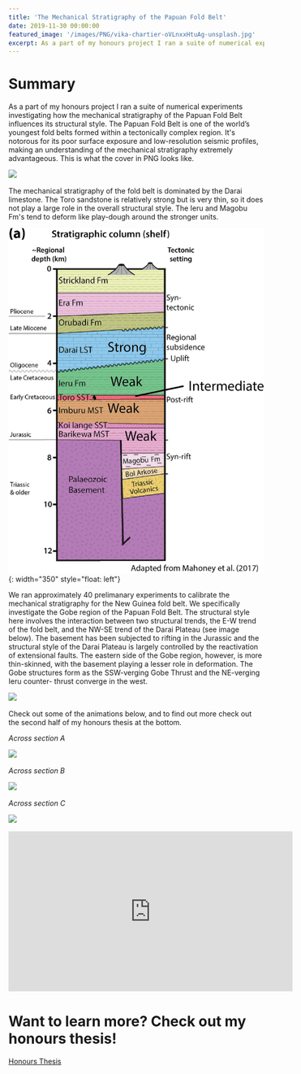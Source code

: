 ```yaml
---
title: 'The Mechanical Stratigraphy of the Papuan Fold Belt'
date: 2019-11-30 00:00:00
featured_image: '/images/PNG/vika-chartier-oVLnxxHtuAg-unsplash.jpg'
excerpt: As a part of my honours project I ran a suite of numerical experiments investigating how the mechanical stratigraphy of the Papuan Fold Belt influences its structural style.
---
```



# Summary 

As a part of my honours project I ran a suite of numerical experiments investigating how the mechanical stratigraphy of the Papuan Fold Belt influences its structural style. The Papuan Fold Belt is one of the world’s youngest fold belts formed within a tectonically complex region. It's notorous for its poor surface exposure and low-resolution seismic profiles, making an understanding of the mechanical stratigraphy extremely advantageous. This is what the cover in PNG looks like.

![](/images/PNG/vika-chartier-wide.jpg)

The mechanical stratigraphy of the fold belt is dominated by the Darai limestone. The Toro sandstone is relatively strong but is very thin, so it does not play a large role in the overall structural style. The Ieru and Magobu Fm's tend to deform like play-dough around the stronger units.

![](/images/PNG/PNG_Column.png){: width="350" style="float: left"}

We ran approximately 40 prelimanary experiments to calibrate the mechanical stratigraphy for the New Guinea fold belt. We specifically investigate the Gobe region of the Papuan Fold Belt. The structural style here involves the interaction between two structural trends, the E-W trend of the fold belt, and the NW-SE trend of the Darai Plateau (see image below). The basement has been subjected to rifting in the Jurassic and the structural style of the Darai Plateau is largely controlled by the reactivation of extensional faults. The eastern side of the Gobe region, however, is more thin-skinned, with the basement playing a lesser role in deformation. The Gobe structures form as the SSW-verging Gobe Thrust and the NE-verging Ieru counter- thrust converge in the west.

![](/images/PNG/Trends.png)


Check out some of the animations below, and to find out more check out the second half of my honours thesis at the bottom. 

*Across section A* 

![](/images/PNG/ftb_645.gif)  

*Across section B*

![](/images/PNG/ftb_707.gif)

*Across section C*

![](/images/PNG/ftb_801.gif)

<iframe width="560" height="315" src="https://www.youtube.com/embed/ca8T66kPxKI" title="YouTube video player" frameborder="0" allow="accelerometer; autoplay; clipboard-write; encrypted-media; gyroscope; picture-in-picture" allowfullscreen></iframe>

# Want to learn more? Check out my honours thesis!

<a href="https://drive.google.com/file/d/1vauJFazu9KtZrrvuZ4n-Guh37RA4f3jY/view?usp=sharing" class="button button--large">Honours Thesis </a>